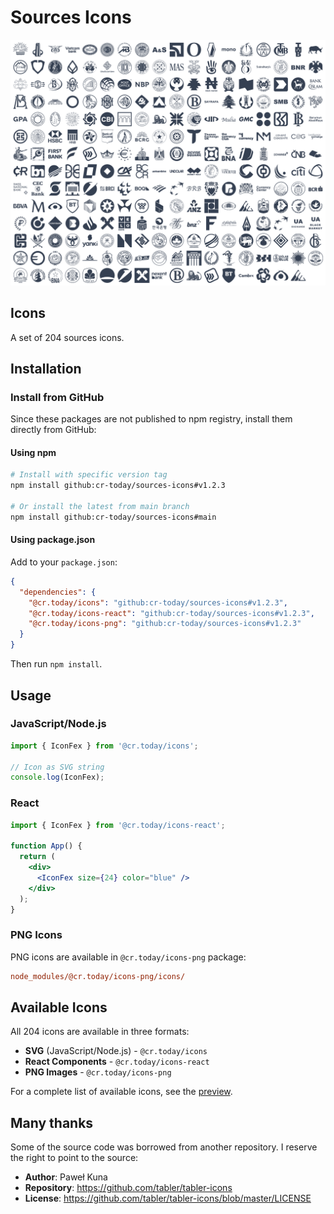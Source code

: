 # Sources Icons

<p align="center">
  <picture>
    <source media="(prefers-color-scheme: dark)" srcset="https://github.com/fex-to/provider-icons/blob/main/.github/icons-dark@2x.png?raw=true">
    <source media="(prefers-color-scheme: light)" srcset="https://github.com/fex-to/provider-icons/blob/main/.github/icons@2x.png?raw=true">
    <img src="https://github.com/fex-to/provider-icons/blob/main/.github/icons@2x.png?raw=true" alt="Sources Icons preview" width="840">
  </picture>
</p>

## Icons

A set of <!--icons-count-->204<!--/icons-count--> sources icons.

## Installation

### Install from GitHub

Since these packages are not published to npm registry, install them directly from GitHub:

#### Using npm

```bash
# Install with specific version tag
npm install github:cr-today/sources-icons#v1.2.3

# Or install the latest from main branch
npm install github:cr-today/sources-icons#main
```

#### Using package.json

Add to your `package.json`:

```json
{
  "dependencies": {
    "@cr.today/icons": "github:cr-today/sources-icons#v1.2.3",
    "@cr.today/icons-react": "github:cr-today/sources-icons#v1.2.3",
    "@cr.today/icons-png": "github:cr-today/sources-icons#v1.2.3"
  }
}
```

Then run `npm install`.

## Usage

### JavaScript/Node.js

```javascript
import { IconFex } from '@cr.today/icons';

// Icon as SVG string
console.log(IconFex);
```

### React

```jsx
import { IconFex } from '@cr.today/icons-react';

function App() {
  return (
    <div>
      <IconFex size={24} color="blue" />
    </div>
  );
}
```

### PNG Icons

PNG icons are available in `@cr.today/icons-png` package:

```ini
node_modules/@cr.today/icons-png/icons/
```

## Available Icons

All <!--icons-count-->204<!--/icons-count--> icons are available in three formats:

- **SVG** (JavaScript/Node.js) - `@cr.today/icons`
- **React Components** - `@cr.today/icons-react`
- **PNG Images** - `@cr.today/icons-png`

For a complete list of available icons, see the [preview](.github/icons@2x.png).

## Many thanks

Some of the source code was borrowed from another repository. I reserve the right to point to the source:

- **Author**: Paweł Kuna
- **Repository**: https://github.com/tabler/tabler-icons
- **License**: https://github.com/tabler/tabler-icons/blob/master/LICENSE
